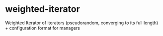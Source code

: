 # weighted-iterator
Weighted Iterator of iterators (pseudorandom, converging to its full length) + configuration format for managers
